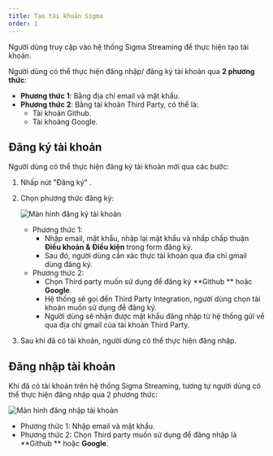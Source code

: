```yaml
---
title: Tạo tài khoản Sigma
order: 1
---
```


Người dùng truy cập vào hệ thống Sigma Streaming để thực hiện tạo tài khoản.

Người dùng có thể thực hiện đăng nhập/ đăng ký tài khoản qua **2 phương thức**:

- **Phương thức 1**: Bằng địa chỉ email và mật khẩu.
- **Phương thức 2**: Bằng tài khoản Third Party, có thể là:
  - Tài khoản Github.
  - Tài khoảng Google.

## Đăng ký tài khoản

Người dùng có thể thực hiện đăng ký tài khoản mới qua các bước:

1. Nhấp nút "Đăng ký" .

2. Chọn phương thức đăng ký:

   ![Màn hình đăng ký tài khoản](../image/getstarted/sign-up.png)

   - Phương thức 1:
     - Nhập email, mật khẩu, nhập lại mật khẩu và nhấp chấp thuận **Điều khoản & Điều kiện** trong form đăng ký.
     - Sau đó, người dùng cần xác thực tài khoản qua địa chỉ gmail dùng đăng ký.
   - Phương thức 2:
     - Chọn Third party muốn sử dụng để đăng ký \*\*Github \*\* hoặc **Google**.
     - Hệ thống sẽ gọi đến Third Party Integration, người dùng chọn tài khoản muốn sử dụng để đăng ký.
     - Người dùng sẽ nhận được mật khẩu đăng nhập từ hệ thống gửi về qua địa chỉ gmail của tài khoản Third Party.

3. Sau khi đã có tài khoản, người dùng có thể thực hiện đăng nhập.

## Đăng nhập tài khoản

Khi đã có tài khoản trên hệ thống Sigma Streaming, tương tự người dùng có thể thực hiện đăng nhập qua 2 phương thức:

![Màn hình đăng nhập tài khoản](../image/getstarted/sign-in.png)

- Phương thức 1: Nhập email và mật khẩu.
- Phương thức 2: Chọn Third party muốn sử dụng để đăng nhập là \*\*Github \*\* hoặc **Google**.
